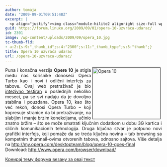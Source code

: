 ```yaml
---
author: tomaja
date: "2009-09-01T09:51:48Z"
excerpt: |
  <p align="justify"><img class="module-hilite2 alignright size-full wp-image-2300" src="https://linuxo.org/wp-content/uploads/2009/09/opera_10.jpg" border="1" alt="Opera 10" title="Opera 10" hspace="4" width="218" height="164" align="right" />Puna i konačna verzija <strong>Opere 10</strong> je stigla među nas korisnike donoseći Opera Turbo kao i novi i odlični interfejs za tabove. Ovaj web pretraživač je bio <a href="http://www.techradar.com/news/internet/web/opera-10-is-just-too-good-to-ignore-605439">intezivno testiran</a> u poslednjih nekoliko meseci, pa se svi nadaju da je dovoljno stabilna i pouzdana. Opera 10, kao &scaron;to već rekoh, donosi Opera Turbo &ndash; koji kopresuje stranice da bi pretraživanje, na slabijim i manje brzim konekcijama, učinio znatno bržim &ndash; &scaron;to se može smatrati ključnim dodatkom u dobu 3G kartica i sličnih komunikacionih tehnologija. Druga ključna stvar je potpuno novi grafički interfejs, koji pomaže da se treća ključna novina - tab browsing sa kompetnim thumnail-ovima otvorenih tabova, odnosno sajtova. Vi&scaron;e detalja na <a href="http://my.opera.com/desktopteam/blog/opera-10-goes-final">http://my.opera.com/desktopteam/blog/opera-10-goes-final</a> <br />Download: <a href="http://www.opera.com/browser/download/">http://www.opera.com/browser/download/</a></p>
guid: https://forum.linuxo.org/2009/09/01/opera-10-uzvraca-udarac/
id: 2301
image: /wp-content/uploads/2009/09/opera_10.jpg
tc-thumb-fld:
- a:2:{s:9:"_thumb_id";s:4:"2300";s:11:"_thumb_type";s:5:"thumb";}
title: Opera 10 uzvraća udarac
url: /opera-10-uzvraca-udarac/
---
```

<p align="justify">
  <img class="module-hilite2 alignright size-full wp-image-2300" src="https://linuxo.org/wp-content/uploads/2009/09/opera_10.jpg" border="1" alt="Opera 10" title="Opera 10" hspace="4" width="218" height="164" align="right" />Puna i konačna verzija <strong>Opere 10</strong> je stigla među nas korisnike donoseći Opera Turbo kao i novi i odlični interfejs za tabove. Ovaj web pretraživač je bio <a href="http://www.techradar.com/news/internet/web/opera-10-is-just-too-good-to-ignore-605439">intezivno testiran</a> u poslednjih nekoliko meseci, pa se svi nadaju da je dovoljno stabilna i pouzdana. Opera 10, kao &scaron;to već rekoh, donosi Opera Turbo &ndash; koji kopresuje stranice da bi pretraživanje, na slabijim i manje brzim konekcijama, učinio znatno bržim &ndash; &scaron;to se može smatrati ključnim dodatkom u dobu 3G kartica i sličnih komunikacionih tehnologija. Druga ključna stvar je potpuno novi grafički interfejs, koji pomaže da se treća ključna novina &#8211; tab browsing sa kompetnim thumnail-ovima otvorenih tabova, odnosno sajtova. Vi&scaron;e detalja na <a href="http://my.opera.com/desktopteam/blog/opera-10-goes-final">http://my.opera.com/desktopteam/blog/opera-10-goes-final</a> <br />Download: <a href="http://www.opera.com/browser/download/">http://www.opera.com/browser/download/</a>
</p>

<!--break-->

[Креирај тему форума везану за овај текст](https://linuxo.org/nova-tema-na-forumu/?se_pid=2301)
